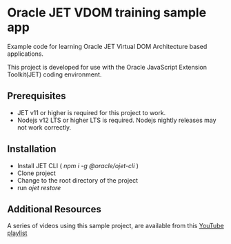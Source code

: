 # Oracle JET VDOM training sample app
Example code for learning Oracle JET Virtual DOM Architecture based applications.

This project is developed for use with the Oracle JavaScript Extension Toolkit(JET) coding environment.

## Prerequisites
  * JET v11 or higher is required for this project to work.
  * Nodejs v12 LTS or higher LTS is required.  Nodejs nightly releases may not work correctly. 

## Installation

* Install JET CLI ( *npm i -g @oracle/ojet-cli* )
* Clone project
* Change to the root directory of the project
* run *ojet restore*


## Additional Resources
A series of videos using this sample project, are available from this [YouTube playlist](https://www.youtube.com/playlist?list=PLnADbF0cZL0DiIzNQmRJJ950mStthbpbR)
